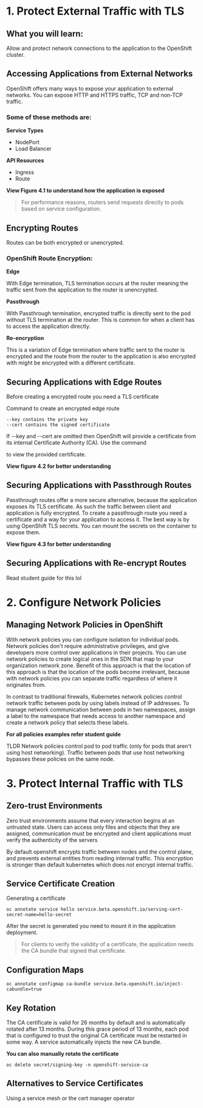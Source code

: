 # 1. Protect External Traffic with TLS

## What you will learn:
Allow and protect network connections to the application to the OpenShift cluster.

## Accessing Applications from External Networks
OpenShift offers many ways to expose your application to external networks. You can expose HTTP and HTTPS traffic, TCP and non-TCP traffic. 

### Some of these methods are:

**Service Types**
- NodePort
- Load Balancer

**API Resources**
- Ingress
- Route

**View Figure 4.1 to understand how the application is exposed**
>For performance reasons, routers send requests directly to pods based on service configuration.

## Encrypting Routes
Routes can be both encrypted or unencrypted. 

### OpenShift Route Encryption:

**Edge**

With Edge termination, TLS termination occurs at the router meaning the traffic sent from the application to the router is unencrypted.

**Passthrough**

With Passthrough termination, encrypted traffic is directly sent to the pod without TLS termination at the router. This is common for when a client has to access the application directly.

**Re-encryption**

This is a variation of Edge termination where traffic sent to the router is encrypted and the route from the router to the application is also encrypted with might be encrypted with a different certificate.

## Securing Applications with Edge Routes

Before creating a encrypted route you need a TLS certificate

Command to create an encrypted edge route

```
--key contains the private key
--cert contains the signed certificate
```

If --key and --cert are omitted then OpenShift will provide a certificate from its internal Certificate Authority (CA). Use the command 

to view the provided certificate.

**View figure 4.2 for better understanding**

## Securing Applications with Passthrough Routes
Passthrough routes offer a more secure alternative, because the application exposes its TLS certificate. As such the traffic between client and application is fully encrypted. To create a passthrough route you need a certificate and a way for your application to access it. The best way is by using OpenShift TLS secrets. You can mount the secrets on the container to expose them. 

**View figure 4.3 for better understanding**

## Securing Applications with Re-encrypt Routes
Read student guide for this lol


# 2. Configure Network Policies

## Managing Network Policies in OpenShift

With network policies you can configure isolation for individual pods. Network policies don't require administrative privileges, and give developers more control over applications in their projects. You can use network policies to create logical ones in the SDN that map to your organization network zone. Benefit of this approach is that the location of this approach is that the location of the pods become irrelevant, because with network policies you can separate traffic regardless of where it originates from.

In contrast to traditional firewalls, Kubernetes network policies control network traffic between pods by using labels instead of IP addresses. To manage network communication between pods in two namespaces, assign a label to the namespace that needs access to another namespace and create a network policy that selects these labels.

**For all policies examples refer student guide**

TLDR Network policies control pod to pod traffic (only for pods that aren't using host networking). Traffic between pods that use host networking bypasses these policies on the same node.

# 3. Protect Internal Traffic with TLS

## Zero-trust Environments
Zero trust environments assume that every interaction begins at an untrusted state. Users can access only files and objects that they are assigned, communication must be encrypted and client applications must verify the authenticity of the servers

By default openshift encrypts traffic between nodes and the control plane, and prevents external entities from reading internal traffic. This encryption is stronger than default kubernetes which does not encrypt internal traffic.

## Service Certificate Creation

Generating a certificate

```
oc annotate service hello service.beta.openshift.io/serving-cert-secret-name=hello-secret
```

After the secret is generated you need to mount it in the application deployment.
>For clients to verify the validity of a certificate, the application needs the CA bundle that signed that certificate.

## Configuration Maps

```
oc annotate configmap ca-bundle service.beta.openshift.io/inject-cabundle=true
```

## Key Rotation
 The CA certificate is valid for 26 months by default and is automatically rotated after 13 months. During this grace period of 13 months, each pod that is configured to trust the original CA certificate must be restarted in some way. A service automatically injects the new CA bundle.

**You can also manually rotate the certificate**

```
oc delete secret/signing-key -n openshift-service-ca
```

## Alternatives to Service Certificates
Using a service mesh or the cert manager operator

